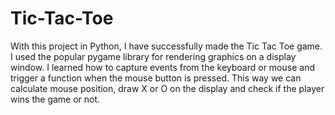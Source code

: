 # Tic-Tac-Toe
With this project in Python, I have successfully made the Tic Tac Toe game. I used the popular pygame library for rendering graphics on a display window. I learned how to capture events from the keyboard or mouse and trigger a function when the mouse button is pressed. This way we can calculate mouse position, draw X or O on the display and check if the player wins the game or not.
